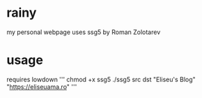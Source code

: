 # rainy
my personal webpage
uses ssg5 by Roman Zolotarev

# usage
requires lowdown
'''
chmod +x ssg5
./ssg5 src dst "Eliseu's Blog" "https://eliseuama.ro"
'''
